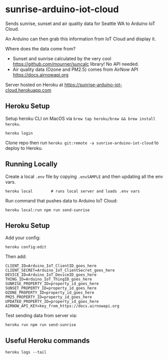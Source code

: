 # sunrise-arduino-iot-cloud

Sends sunrise, sunset and air quality data for Seattle WA to Arduino IoT Cloud.

An Arduino can then grab this information from IoT Cloud and display it.

Where does the data come from?

* Sunset and sunrise calculated by the very cool <https://github.com/mourner/suncalc> library! No API needed.
* Air quality data (Ozone and PM2.5) comes from AirNow API <https://docs.airnowapi.org>

Server hosted on Heroku at <https://sunrise-arduino-iot-cloud.herokuapp.com>

## Heroku Setup

Setup heroku CLI on MacOS via `brew tap heroku/brew && brew install heroku`.

`heroku login`

Clone repo then run `heroku git:remote -a sunrise-arduino-iot-cloud` to deploy to Heroku.

## Running Locally

Create a local `.env` file by copying `.envSAMPLE` and then updating all the env vars.

    heroku local        # runs local server and loads .env vars

Run command that pushes data to Arduino IoT Cloud:

    heroku local:run npm run send-sunrise

## Heroku Setup

Add your config:

    heroku config:edit

Then add:

```
CLIENT_ID=Arduino_IoT_ClientID_goes_here
CLIENT_SECRET=Arduino_IoT_ClientSecret_goes_here
DEVICE_ID=Arduino_IoT_DeviceID_goes_here
THING_ID=Arduino_IoT_ThingID_goes_here
SUNRISE_PROPERTY_ID=property_id_goes_here
SUNSET_PROPERTY_ID=property_id_goes_here
OZONE_PROPERTY_ID=property_id_goes_here
PM25_PROPERTY_ID=property_id_goes_here
UPDATED_PROPERTY_ID=property_id_goes_here
AIRNOW_API_KEY=key_from_https://docs.airnowapi.org
```

Test sending data from server via:

    heroku run npm run send-sunrise

## Useful Heroku commands

    heroku logs --tail